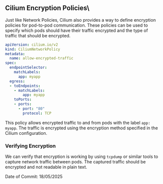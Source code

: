 ## Cilium Encryption Policies\

Just like Network Policies, Cilium also provides a way to define encryption policies for pod-to-pod communication. These policies can be used to specify which pods should have their traffic encrypted and the type of traffic that should be encrypted. 

```yaml
apiVersion: cilium.io/v2
kind: CiliumNetworkPolicy
metadata:
  name: allow-encrypted-traffic
spec:
  endpointSelector:
    matchLabels:
      app: myapp
  egress:
  - toEndpoints:
    - matchLabels:
        app: myapp
    toPorts:
    - ports:
      - port: "80"
        protocol: TCP
```

This policy allows encrypted traffic to and from pods with the label `app: myapp`. The traffic is encrypted using the encryption method specified in the Cilium configuration.

### Verifying Encryption

We can verify that encryption is working by using `tcpdump` or similar tools to capture network traffic between pods. The captured traffic should be encrypted and not readable in plain text.

Date of Commit: 18/05/2025